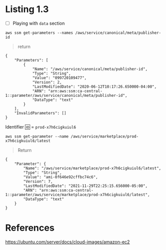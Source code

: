 # Listing 1.3

- [ ] Playing with `data` section

```
aws ssm get-parameters --names /aws/service/canonical/meta/publisher-id
```
> return
```
{
    "Parameters": [
        {
            "Name": "/aws/service/canonical/meta/publisher-id",
            "Type": "String",
            "Value": "099720109477",
            "Version": 2,
            "LastModifiedDate": "2020-06-12T10:17:26.650000-04:00",
            "ARN": "arn:aws:ssm:ca-central-1::parameter/aws/service/canonical/meta/publisher-id",
            "DataType": "text"
        }
    ],
    "InvalidParameters": []
}
```

Identifier :id: = `prod-x7h6cigkuiul6`

```
aws ssm get-parameter --name /aws/service/marketplace/prod-x7h6cigkuiul6/latest
```
> Return
```
{
    "Parameter": {
        "Name": "/aws/service/marketplace/prod-x7h6cigkuiul6/latest",
        "Type": "String",
        "Value": "ami-0f646e92cffbc74c6",
        "Version": 7,
        "LastModifiedDate": "2021-11-29T22:25:15.656000-05:00",
        "ARN": "arn:aws:ssm:ca-central-1::parameter/aws/service/marketplace/prod-x7h6cigkuiul6/latest",
        "DataType": "text"
    }
}
```



# References

https://ubuntu.com/server/docs/cloud-images/amazon-ec2

